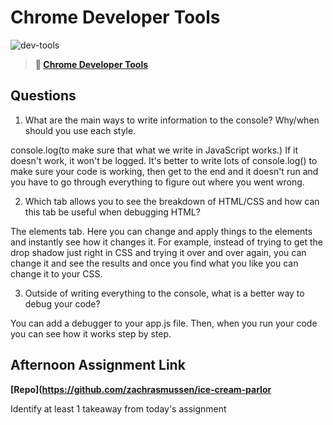 # Chrome Developer Tools

![dev-tools](https://bcw.blob.core.windows.net/public/img/lesson-images/4571780153354770)

> **📖 [Chrome Developer Tools](https://codeworksacademy.com/fs-student-guide/resources/wk2/03-Chrome-Dev-Tools)**

## Questions

1. What are the main ways to write information to the console? Why/when should you use each style.

console.log(to make sure that what we write in JavaScript works.) If it doesn't work, it won't be logged. It's better to write lots of console.log() to make sure your code is working, then get to the end and it doesn't run and you have to go through everything to figure out where you went wrong.

2. Which tab allows you to see the breakdown of HTML/CSS and how can this tab be useful when debugging HTML?

The elements tab. Here you can change and apply things to the elements and instantly see how it changes it. For example, instead of trying to get the drop shadow just right in CSS and trying it over and over again, you can change it and see the results and once you find what you like you can change it to your CSS.

3. Outside of writing everything to the console, what is a better way to debug your code?

You can add a debugger to your app.js file. Then, when you run your code you can see how it works step by step.

## Afternoon Assignment Link

**[Repo](https://github.com/zachrasmussen/ice-cream-parlor**

Identify at least 1 takeaway from today's assignment
